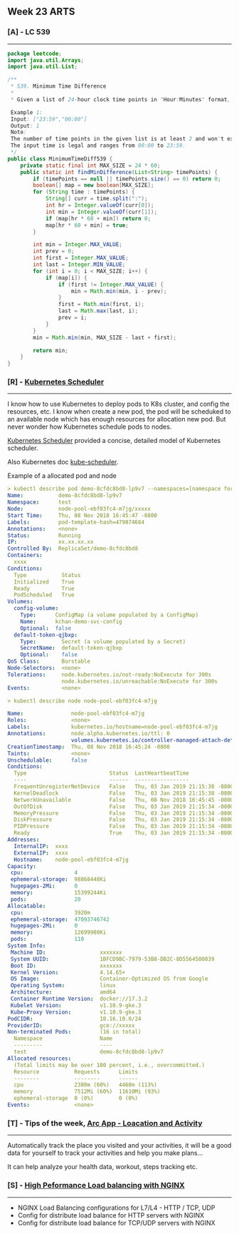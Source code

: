 ## Week 23 ARTS

### [A] - LC 539
---
```java
package leetcode;
import java.util.Arrays;
import java.util.List;

/**
 * 539. Minimum Time Difference
 *
 * Given a list of 24-hour clock time points in "Hour:Minutes" format, find the minimum minutes difference between any two time points in the list.

 Example 1:
 Input: ["23:59","00:00"]
 Output: 1
 Note:
 The number of time points in the given list is at least 2 and won't exceed 20000.
 The input time is legal and ranges from 00:00 to 23:59.
 */
public class MinimumTimeDiff539 {
    private static final int MAX_SIZE = 24 * 60;
    public static int findMinDifference(List<String> timePoints) {
        if (timePoints == null || timePoints.size() == 0) return 0;
        boolean[] map = new boolean[MAX_SIZE];
        for (String time : timePoints) {
            String[] curr = time.split(":");
            int hr = Integer.valueOf(curr[0]);
            int min = Integer.valueOf(curr[1]);
            if (map[hr * 60 + min]) return 0;
            map[hr * 60 + min] = true;
        }

        int min = Integer.MAX_VALUE;
        int prev = 0;
        int first = Integer.MAX_VALUE;
        int last = Integer.MIN_VALUE;
        for (int i = 0; i < MAX_SIZE; i++) {
            if (map[i]) {
                if (first != Integer.MAX_VALUE) {
                    min = Math.min(min, i - prev);
                }
                first = Math.min(first, i);
                last = Math.max(last, i);
                prev = i;
            }
        }
        min = Math.min(min, MAX_SIZE - last + first);

        return min;
    }
}
```


### [R] - [Kubernetes Scheduler](gke-gke1-services-1-service-node-pool-ebf03fc4-m7jg)
---
I know how to use Kubernetes to deploy pods to K8s cluster, and config the resources, etc. I know when create a new pod, the pod will be scheduked to an available node which has enough resources for allocation new pod. But never wonder how Kubernetes schedule pods to nodes.

[Kubernetes Scheduler](https://medium.com/@dominik.tornow/the-kubernetes-scheduler-cd429abac02f) provided a concise, detailed model of Kubernetes scheduler.

Also Kubernetes doc [kube-scheduler](https://kubernetes.io/docs/reference/command-line-tools-reference/kube-scheduler/).

Example of a allocated pod and node


```yaml
> kubectl describe pod demo-8cfdc8bd8-lp9v7 --namespaces=[namespace for pod]
Name:           demo-8cfdc8bd8-lp9v7
Namespace:      test
Node:           node-pool-ebf03fc4-m7jg/xxxxx
Start Time:     Thu, 08 Nov 2018 16:45:47 -0800
Labels:         pod-template-hash=479874684
Annotations:    <none>
Status:         Running
IP:             xx.xx.xx.xx
Controlled By:  ReplicaSet/demo-8cfdc8bd8
Containers:
  xxxx
Conditions:
  Type           Status
  Initialized    True
  Ready          True
  PodScheduled   True
Volumes:
  config-volume:
    Type:      ConfigMap (a volume populated by a ConfigMap)
    Name:      kchan-demo-svc-config
    Optional:  false
  default-token-qjbxp:
    Type:        Secret (a volume populated by a Secret)
    SecretName:  default-token-qjbxp
    Optional:    false
QoS Class:       Burstable
Node-Selectors:  <none>
Tolerations:     node.kubernetes.io/not-ready:NoExecute for 300s
                 node.kubernetes.io/unreachable:NoExecute for 300s
Events:          <none>
```
```yaml
> kubectl describe node node-pool-ebf03fc4-m7jg

Name:               node-pool-ebf03fc4-m7jg
Roles:              <none>
Labels:             kubernetes.io/hostname=node-pool-ebf03fc4-m7jg
Annotations:        node.alpha.kubernetes.io/ttl: 0
                    volumes.kubernetes.io/controller-managed-attach-detach: true
CreationTimestamp:  Thu, 08 Nov 2018 16:45:24 -0800
Taints:             <none>
Unschedulable:      false
Conditions:
  Type                          Status  LastHeartbeatTime                 LastTransitionTime                Reason                       Message
  ----                          ------  -----------------                 ------------------                ------                       -------
  FrequentUnregisterNetDevice   False   Thu, 03 Jan 2019 21:15:38 -0800   Thu, 08 Nov 2018 16:50:24 -0800   UnregisterNetDevice          node is functioning properly
  KernelDeadlock                False   Thu, 03 Jan 2019 21:15:38 -0800   Thu, 08 Nov 2018 16:45:23 -0800   KernelHasNoDeadlock          kernel has no deadlock
  NetworkUnavailable            False   Thu, 08 Nov 2018 16:45:45 -0800   Thu, 08 Nov 2018 16:45:45 -0800   RouteCreated                 RouteController created a route
  OutOfDisk                     False   Thu, 03 Jan 2019 21:15:34 -0800   Thu, 08 Nov 2018 16:45:24 -0800   KubeletHasSufficientDisk     kubelet has sufficient disk space available
  MemoryPressure                False   Thu, 03 Jan 2019 21:15:34 -0800   Thu, 08 Nov 2018 16:45:24 -0800   KubeletHasSufficientMemory   kubelet has sufficient memory available
  DiskPressure                  False   Thu, 03 Jan 2019 21:15:34 -0800   Thu, 08 Nov 2018 16:45:24 -0800   KubeletHasNoDiskPressure     kubelet has no disk pressure
  PIDPressure                   False   Thu, 03 Jan 2019 21:15:34 -0800   Thu, 08 Nov 2018 16:45:24 -0800   KubeletHasSufficientPID      kubelet has sufficient PID available
  Ready                         True    Thu, 03 Jan 2019 21:15:34 -0800   Thu, 08 Nov 2018 16:45:44 -0800   KubeletReady                 kubelet is posting ready status. AppArmor enabled
Addresses:
  InternalIP:  xxxx
  ExternalIP:  xxxx
  Hostname:    node-pool-ebf03fc4-m7jg
Capacity:
 cpu:                4
 ephemeral-storage:  98868448Ki
 hugepages-2Mi:      0
 memory:             15399244Ki
 pods:               20
Allocatable:
 cpu:                3920m
 ephemeral-storage:  47093746742
 hugepages-2Mi:      0
 memory:             12699980Ki
 pods:               110
System Info:
 Machine ID:                 xxxxxxx
 System UUID:                1BFCD9BC-7979-53B8-DB2C-8D5564500839
 Boot ID:                    xxxxxxx
 Kernel Version:             4.14.65+
 OS Image:                   Container-Optimized OS from Google
 Operating System:           linux
 Architecture:               amd64
 Container Runtime Version:  docker://17.3.2
 Kubelet Version:            v1.10.9-gke.3
 Kube-Proxy Version:         v1.10.9-gke.3
PodCIDR:                     10.16.10.0/24
ProviderID:                  gce://xxxxx
Non-terminated Pods:         (16 in total)
  Namespace                  Name                                                              CPU Requests  CPU Limits  Memory Requests  Memory Limits  AGE
  ---------                  ----                                                              ------------  ----------  ---------------  -------------  ---
  test                       demo-8cfdc8bd8-lp9v7                                    100m (2%)     500m (12%)  250Mi (2%)       1Gi (8%)       56d
Allocated resources:
  (Total limits may be over 100 percent, i.e., overcommitted.)
  Resource           Requests      Limits
  --------           --------      ------
  cpu                2380m (60%)   4460m (113%)
  memory             7512Mi (60%)  11610Mi (93%)
  ephemeral-storage  0 (0%)        0 (0%)
Events:              <none>
```

### [T] - Tips of the week, [Arc App - Loacation and Activity](https://itunes.apple.com/us/app/arc-app-location-activity/id1063151918?mt=8)
---
Automatically track the place you visited and your activities, it will be a good data for yourself to track your activities and help you make plans...

It can help analyze your health data, workout, steps tracking etc.

### [S] - [High Peformance Load balancing with NGINX](https://medium.com/@web.development/high-performance-load-balancing-with-nginx-part-1-of-3-26e0e805bbcf)
---

- NGINX Load Balancing configurations for L7/L4 - HTTP / TCP, UDP
- Config for distribute load balance for HTTP servers with NGINX
- Config for distribute load balance for TCP/UDP servers with NGINX